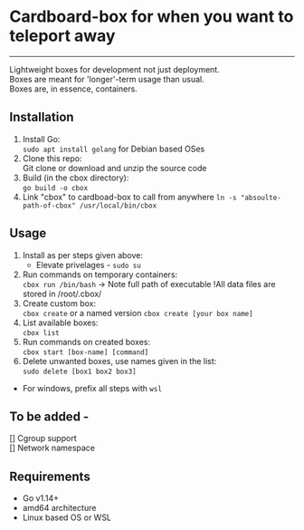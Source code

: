 # Cardboard-box for when you want to teleport away
---
Lightweight boxes for development not just deployment.  
Boxes are meant for 'longer'-term usage than usual.  
Boxes are, in essence, containers.

## Installation
1. Install Go:  
`sudo apt install golang` for Debian based OSes
2. Clone this repo:  
Git clone or download and unzip the source code
3. Build (in the cbox directory):  
`go build -o cbox`
4. Link "cbox" to cardboad-box to call from anywhere
`ln -s "absoulte-path-of-cbox" /usr/local/bin/cbox`

## Usage
1. Install as per steps given above:
    * Elevate privelages - `sudo su`
2. Run commands on temporary containers:  
`cbox run /bin/bash` -> Note full path of executable
!All data files are stored in /root/.cbox/
3. Create custom box:   
`cbox create` or a named version `cbox create [your box name]`
4. List available boxes:  
`cbox list`
5. Run commands on created boxes:  
`cbox start [box-name] [command]`
6. Delete unwanted boxes, use names given in the list:  
`sudo delete [box1 box2 box3]`
* For windows, prefix all steps with `wsl`

## To be added -
[] Cgroup support  
[] Network namespace

## Requirements
* Go v1.14+
* amd64 architecture
* Linux based OS or WSL